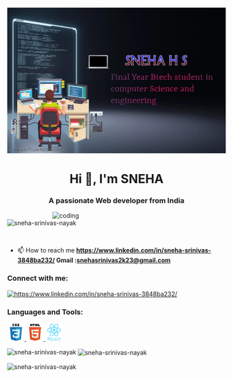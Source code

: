 ![logo](https://github.com/Sneha-srinivas-nayak/Sneha-srinivas-nayak/blob/main/CODING%20COMPETITION%20-%20Made%20with%20PosterMyWall.jpg)
<h1 align="center">Hi 👋, I'm SNEHA</h1>
<h3 align="center">A passionate Web developer from India</h3>
<img align="right" alt="coding" width="400" src="https://camo.githubusercontent.com/374987f773148e46b1851b9e3bc4bf71b182562dd002620ef3e4263cb3997130/68747470733a2f2f6d69726f2e6d656469756d2e636f6d2f6d61782f3837352f312a7164415731546a434e353768316c6275757a766368672e676966">

<p align="left"> <img src="https://komarev.com/ghpvc/?username=sneha-srinivas-nayak&label=Profile%20views&color=0e75b6&style=flat" alt="sneha-srinivas-nayak" /> </p>

<p align="left"> <a href="https://twitter.com/" target="blank"><img src="https://img.shields.io/twitter/follow/?logo=twitter&style=for-the-badge" alt="" /></a> </p>

- 📫 How to reach me **https://www.linkedin.com/in/sneha-srinivas-3848ba232/ Gmail :snehasrinivas2k23@gmail.com**

<h3 align="left">Connect with me:</h3>
<p align="left">
<a href="https://linkedin.com/in/https://www.linkedin.com/in/sneha-srinivas-3848ba232/" target="blank"><img align="center" src="https://raw.githubusercontent.com/rahuldkjain/github-profile-readme-generator/master/src/images/icons/Social/linked-in-alt.svg" alt="https://www.linkedin.com/in/sneha-srinivas-3848ba232/" height="30" width="40" /></a>
</p>

<h3 align="left">Languages and Tools:</h3>
<p align="left"> <a href="https://www.w3schools.com/css/" target="_blank" rel="noreferrer"> <img src="https://raw.githubusercontent.com/devicons/devicon/master/icons/css3/css3-original-wordmark.svg" alt="css3" width="40" height="40"/> </a> <a href="https://www.w3.org/html/" target="_blank" rel="noreferrer"> <img src="https://raw.githubusercontent.com/devicons/devicon/master/icons/html5/html5-original-wordmark.svg" alt="html5" width="40" height="40"/> </a> <a href="https://reactjs.org/" target="_blank" rel="noreferrer"> <img src="https://raw.githubusercontent.com/devicons/devicon/master/icons/react/react-original-wordmark.svg" alt="react" width="40" height="40"/> </a> </p>

<p><img align="left" src="https://github-readme-stats.vercel.app/api/top-langs?username=sneha-srinivas-nayak&show_icons=true&locale=en&layout=compact" alt="sneha-srinivas-nayak" /></p>

<p>&nbsp;<img align="center" src="https://github-readme-stats.vercel.app/api?username=sneha-srinivas-nayak&show_icons=true&locale=en" alt="sneha-srinivas-nayak" /></p>

<p><img align="center" src="https://github-readme-streak-stats.herokuapp.com/?user=sneha-srinivas-nayak&" alt="sneha-srinivas-nayak" /></p>
